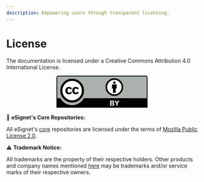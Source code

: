 ```yaml
---
description: Empowering users through transparent licensing.
---
```


# License

The documentation is licensed under a Creative Commons Attribution 4.0 International License.

<div align="center" data-full-width="true"><img src="../_images/by.svg" alt="CC license Image"></div>

🔗 **eSignet's Core Repositories:**

All eSignet's [core](https://github.com/mosip) repositories are licensed under the terms of [Mozilla Public License 2.0](https://github.com/mosip/commons/blob/master/LICENSE).

⚠️ **Trademark Notice:**

All trademarks are the property of their respective holders. Other products and company names mentioned [here](https://github.com/mosip) may be trademarks and/or service marks of their respective owners.
